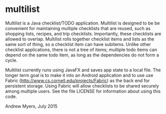 # multilist
Multilist is a Java checklist/TODO application.  Multilist is designed to be be
convenient for maintaining multiple checklists that are reused, such as
shopping lists, recipes, and trip checklists. Importantly, these checklists are
allowed to overlap. Multilist rolls together checklist items and lists as the
same sort of thing, so a checklist item can have subitems.  Unlike other
checklist applications, there is not a tree of items; multiple todo items can
depend on the same todo item, as long as the dependencies do not form a cycle.

Multilist currently runs using JavaFX and saves app state to a local file.  The
longer term goal is to make it into an Android application and to use use
Fabric (http://www.cs.cornell.edu/projects/Fabric) as the back end for
persistent storage. Using Fabric will allow checklists to
be shared securely among multiple users.  See the file LICENSE for
information about using this code.

Andrew Myers, July 2015
